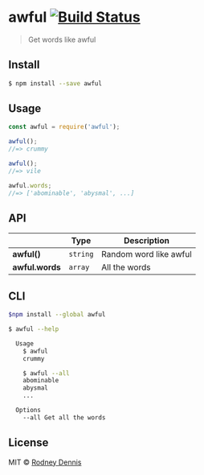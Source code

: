# awful [![Build Status](https://travis-ci.org/rod/awful.svg?branch=master)](https://travis-ci.org/rod/awful)

> Get words like awful

## Install
~~~ bash
$ npm install --save awful
~~~

## Usage

~~~ javascript
const awful = require('awful');

awful();
//=> crummy

awful();
//=> vile

awful.words;
//=> ['abominable', 'abysmal', ...]
~~~

## API

|| Type | Description|
|---|---|---|
| **awful()** | `string` | Random word like awful |
| **awful.words** | `array` | All the words |     

## CLI

~~~ bash
$npm install --global awful
~~~

~~~ bash
$ awful --help

  Usage
    $ awful
    crummy

    $ awful --all
    abominable
    abysmal
    ...

  Options
    --all Get all the words
~~~

## License
MIT © [Rodney Dennis](https://github.com/rod)
